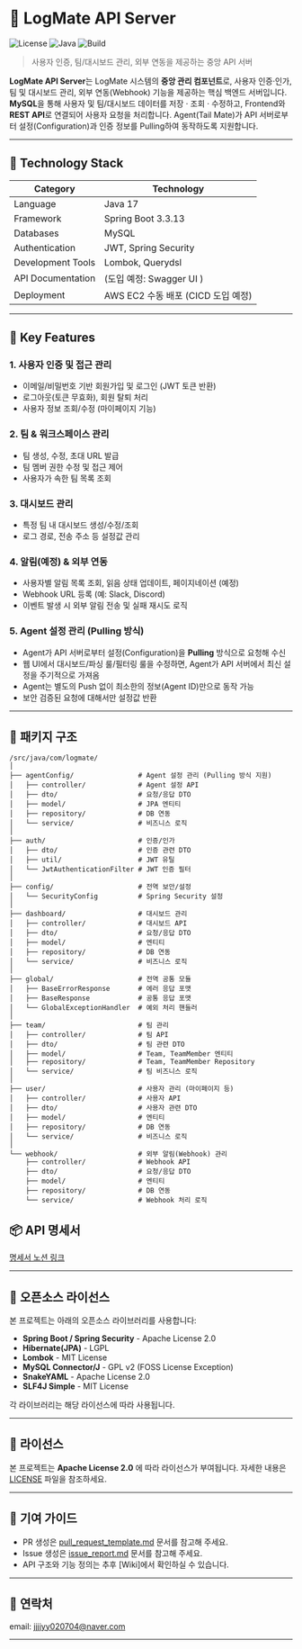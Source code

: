 # 🧩 LogMate API Server
![License](https://img.shields.io/badge/license-Apache--2.0-green.svg)
![Java](https://img.shields.io/badge/java-17%2B-blue.svg)
![Build](https://img.shields.io/badge/build-Gradle-success.svg)
> 사용자 인증, 팀/대시보드 관리, 외부 연동을 제공하는 중앙 API 서버

**LogMate API Server**는 LogMate 시스템의 **중앙 관리 컴포넌트**로, 사용자 인증·인가, 팀 및 대시보드 관리, 외부 연동(Webhook) 기능을 제공하는 핵심 백엔드 서버입니다.
**MySQL**을 통해 사용자 및 팀/대시보드 데이터를 저장 · 조회 · 수정하고, Frontend와 **REST API**로 연결되어 사용자 요청을 처리합니다. 
Agent(Tail Mate)가 API 서버로부터 설정(Configuration)과 인증 정보를 Pulling하여 동작하도록 지원합니다.

---
## 📝 Technology Stack

| Category            | Technology                               |
|---------------------|------------------------------------------|
| Language            | Java 17                                  |
| Framework           | Spring Boot 3.3.13                       |
| Databases           | MySQL                                    |
| Authentication      | JWT, Spring Security                     |
| Development Tools   | Lombok, Querydsl                         |
| API Documentation   | (도입 예정: Swagger UI )                  |
| Deployment          | AWS EC2 수동 배포  (CICD 도입 예정)       | 


---
## 🔑 Key Features

### 1. 사용자 인증 및 접근 관리
- 이메일/비밀번호 기반 회원가입 및 로그인 (JWT 토큰 반환)
- 로그아웃(토큰 무효화), 회원 탈퇴 처리
- 사용자 정보 조회/수정 (마이페이지 기능)

### 2. 팀 & 워크스페이스 관리
- 팀 생성, 수정, 초대 URL 발급
- 팀 멤버 권한 수정 및 접근 제어
- 사용자가 속한 팀 목록 조회

### 3. 대시보드 관리
- 특정 팀 내 대시보드 생성/수정/조회
- 로그 경로, 전송 주소 등 설정값 관리

### 4. 알림(예정) & 외부 연동
- 사용자별 알림 목록 조회, 읽음 상태 업데이트, 페이지네이션 (예정)
- Webhook URL 등록 (예: Slack, Discord)
- 이벤트 발생 시 외부 알림 전송 및 실패 재시도 로직

### 5. Agent 설정 관리 (Pulling 방식)
- Agent가 API 서버로부터 설정(Configuration)을 **Pulling** 방식으로 요청해 수신
- 웹 UI에서 대시보드/파싱 룰/필터링 룰을 수정하면, Agent가 API 서버에서 최신 설정을 주기적으로 가져옴
- Agent는 별도의 Push 없이 최소한의 정보(Agent ID)만으로 동작 가능
- 보안 검증된 요청에 대해서만 설정값 반환

---
## 📂 패키지 구조
```
/src/java/com/logmate/
│
├── agentConfig/                # Agent 설정 관리 (Pulling 방식 지원)
│   ├── controller/             # Agent 설정 API
│   ├── dto/                    # 요청/응답 DTO
│   ├── model/                  # JPA 엔티티
│   ├── repository/             # DB 연동
│   └── service/                # 비즈니스 로직
│
├── auth/                       # 인증/인가
│   ├── dto/                    # 인증 관련 DTO
│   ├── util/                   # JWT 유틸
│   └── JwtAuthenticationFilter # JWT 인증 필터
│
├── config/                     # 전역 보안/설정
│   └── SecurityConfig          # Spring Security 설정
│
├── dashboard/                  # 대시보드 관리
│   ├── controller/             # 대시보드 API
│   ├── dto/                    # 요청/응답 DTO
│   ├── model/                  # 엔티티
│   ├── repository/             # DB 연동
│   └── service/                # 비즈니스 로직
│
├── global/                     # 전역 공통 모듈
│   ├── BaseErrorResponse       # 에러 응답 포맷
│   ├── BaseResponse            # 공통 응답 포맷
│   └── GlobalExceptionHandler  # 예외 처리 핸들러
│
├── team/                       # 팀 관리
│   ├── controller/             # 팀 API
│   ├── dto/                    # 팀 관련 DTO
│   ├── model/                  # Team, TeamMember 엔티티
│   ├── repository/             # Team, TeamMember Repository
│   └── service/                # 팀 비즈니스 로직
│
├── user/                       # 사용자 관리 (마이페이지 등)
│   ├── controller/             # 사용자 API
│   ├── dto/                    # 사용자 관련 DTO
│   ├── model/                  # 엔티티
│   ├── repository/             # DB 연동
│   └── service/                # 비즈니스 로직
│
└── webhook/                    # 외부 알림(Webhook) 관리
    ├── controller/             # Webhook API
    ├── dto/                    # 요청/응답 DTO
    ├── model/                  # 엔티티
    ├── repository/             # DB 연동
    └── service/                # Webhook 처리 로직
```
## 📦 API 명세서
[명세서 노션 링크](https://rural-column-222.notion.site/API-255d02fced5a802582f3c7e557485ce2?source=copy_link)

---
## 📄 오픈소스 라이선스

본 프로젝트는 아래의 오픈소스 라이브러리를 사용합니다:

- **Spring Boot / Spring Security** - Apache License 2.0
- **Hibernate(JPA)** - LGPL
- **Lombok** - MIT License
- **MySQL Connector/J** - GPL v2 (FOSS License Exception)
- **SnakeYAML** - Apache License 2.0
- **SLF4J Simple** - MIT License

각 라이브러리는 해당 라이선스에 따라 사용됩니다.

---

## 📄 라이선스
본 프로젝트는 **Apache License 2.0** 에 따라 라이선스가 부여됩니다.
자세한 내용은 [LICENSE](./LICENSE) 파일을 참조하세요.

---

## 🙏 기여 가이드
- PR 생성은 [pull_request_template.md](.github/pull_request_template.md) 문서를 참고해 주세요.
- Issue 생성은 [issue_report.md](.github/ISSUE_TEMPLATE/issue_report.md) 문서를 참고해 주세요.
- API 구조와 기능 정의는 추후 [Wiki]에서 확인하실 수 있습니다.

---

## 📲 연락처
email: jjjjyy020704@naver.com

---

